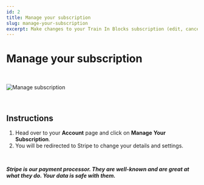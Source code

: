 ```yaml
---
id: 2
title: Manage your subscription
slug: manage-your-subscription
excerpt: Make changes to your Train In Blocks subscription (edit, cancel).
---
```

# Manage your subscription

<br>

![Manage subscription](/help-img/2/manage-subscription.gif)

<br>

## Instructions

1. Head over to your **Account** page and click on **Manage** **Your** **Subscription**.
2. You will be redirected to Stripe to change your details and settings.

<br>

**_Stripe is our payment processor. They are well-known and are great at what they do. Your data is safe with them._**
